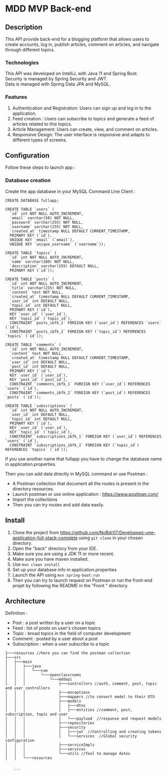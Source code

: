 # MDD MVP Back-end

## Description

This API provide back-end for a blogging platform that allows users to create accounts, log in, publish articles, comment on articles, and navigate through different topics.

### Technologies

This API was developed on IntelliJ, with Java 11 and Spring Boot.  
Security is managed by Spring Security and JWT.  
Data is managed with Spring Data JPA and MySQL.

### Features

1. Authentication and Registration: Users can sign up and log in to the application.
2. Feed creation : Users can subscribe to topics and generate a feed of articles related to this topics.
3. Article Management: Users can create, view, and comment on articles.
4. Responsive Design: The user interface is responsive and adapts to different types of screens.

## Configuration

Follow these steps to launch app :

### Database creation
Create the app database in your MySQL Command Line Client :
```
CREATE DATABASE fullapp;

CREATE TABLE `users` (
  `id` int NOT NULL AUTO_INCREMENT,
  `email` varchar(50) NOT NULL,
  `password` varchar(255) NOT NULL,
  `username` varchar(255) NOT NULL,
  `created_at` timestamp NULL DEFAULT CURRENT_TIMESTAMP,
  PRIMARY KEY (`id`),
  UNIQUE KEY `email` (`email`),
  UNIQUE KEY `unique_username` (`username`));
  
CREATE TABLE `topics` (
  `id` int NOT NULL AUTO_INCREMENT,
  `name` varchar(100) NOT NULL,
  `description` varchar(255) DEFAULT NULL,
  PRIMARY KEY (`id`));
  
CREATE TABLE `posts` (
  `id` int NOT NULL AUTO_INCREMENT,
  `title` varchar(255) NOT NULL,
  `content` text NOT NULL,
  `created_at` timestamp NULL DEFAULT CURRENT_TIMESTAMP,
  `user_id` int DEFAULT NULL,
  `topic_id` int DEFAULT NULL,
  PRIMARY KEY (`id`),
  KEY `user_id` (`user_id`),
  KEY `topic_id` (`topic_id`),
  CONSTRAINT `posts_ibfk_1` FOREIGN KEY (`user_id`) REFERENCES `users` (`id`),
  CONSTRAINT `posts_ibfk_2` FOREIGN KEY (`topic_id`) REFERENCES `topics` (`id`));
  
CREATE TABLE `comments` (
  `id` int NOT NULL AUTO_INCREMENT,
  `content` text NOT NULL,
  `created_at` timestamp NULL DEFAULT CURRENT_TIMESTAMP,
  `user_id` int DEFAULT NULL,
  `post_id` int DEFAULT NULL,
  PRIMARY KEY (`id`),
  KEY `user_id` (`user_id`),
  KEY `post_id` (`post_id`),
  CONSTRAINT `comments_ibfk_1` FOREIGN KEY (`user_id`) REFERENCES `users` (`id`),
  CONSTRAINT `comments_ibfk_2` FOREIGN KEY (`post_id`) REFERENCES `posts` (`id`));
  
CREATE TABLE `subscriptions` (
  `id` int NOT NULL AUTO_INCREMENT,
  `user_id` int DEFAULT NULL,
  `topic_id` int DEFAULT NULL,
  PRIMARY KEY (`id`),
  KEY `user_id` (`user_id`),
  KEY `topic_id` (`topic_id`),
  CONSTRAINT `subscriptions_ibfk_1` FOREIGN KEY (`user_id`) REFERENCES `users` (`id`),
  CONSTRAINT `subscriptions_ibfk_2` FOREIGN KEY (`topic_id`) REFERENCES `topics` (`id`));
```

If you use another name that fullapp you have to change the database name in application.properties.

Then you can add data directly in MySQL command or use Postman :   
- A Postman collection that document all the routes is present in the directory resources.  
- Launch postman or use online application : https://www.postman.com/  
- Import the collections  
- Then you can try routes and add data easily.

## Install
1. Clone the project from https://github.com/NoBdr07/Developpez-une-application-full-stack-complete using `git clone` in your chosen directory.
2. Open the "back" directory from your IDE.
3. Make sure you are using a JDK 11 or more recent.
4. Make sure you have maven installed.
5. Use `mvn clean install`
6. Set up your database info in application.properties
7. Launch the API using `mvn spring-boot:run`
8. Then you can try to launch request on Postman or run the front-end projet by following the README in the "Front " directory.

## Architecture

Definition :  
- Post : a post written by a user on a topic  
- Feed : list of posts on user's chosen topics  
- Topic : broad topics in the field of computer development
- Comment : posted by a user about a post  
- Subscription : when a user subscribe to a topic

```
├───resources //here you can find the postman collection
├───src
│   ├───main
│   │   ├───java
│   │   │   └───com
│   │   │       └───openclassrooms
│   │   │           └───mddapi
│   │   │               ├───controllers //auth, comment, post, topic and user controllers
│   │   │               ├───exceptions
│   │   │               ├───mappers //to convert model to their DTO
│   │   │               ├───models
│   │   │               │   ├───dtos
│   │   │               │   ├───entities //comment, post, subscription, topic and user
│   │   │               │   └───payload  //response and request models
│   │   │               ├───repositories
│   │   │               ├───security
│   │   │               │   ├───jwt  //Controlling and creating tokens
│   │   │               │   └───services  //Global security configuration
│   │   │               ├───serviceImpls
│   │   │               ├───services
│   │   │               └───utils //Tool to manage dates
│   │   └───resources


    ```
    
    
    